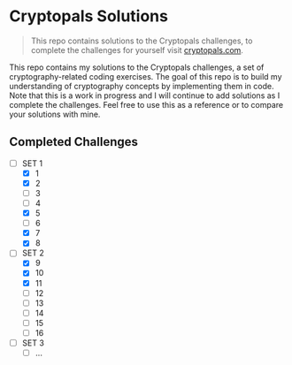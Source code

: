 # Cryptopals Solutions

> This repo contains solutions to the Cryptopals challenges, to complete the challenges for yourself visit [cryptopals.com](https://cryptopals.com/).

This repo contains my solutions to the Cryptopals challenges, a set of cryptography-related coding exercises. The goal of this repo is to build my understanding of cryptography concepts by implementing them in code. Note that this is a work in progress and I will continue to add solutions as I complete the challenges. Feel free to use this as a reference or to compare your solutions with mine.

## Completed Challenges

- [ ] SET 1
  - [x] 1
  - [x] 2
  - [ ] 3
  - [ ] 4
  - [x] 5
  - [ ] 6
  - [x] 7
  - [x] 8
- [ ] SET 2
  - [x] 9
  - [x] 10
  - [x] 11
  - [ ] 12
  - [ ] 13
  - [ ] 14
  - [ ] 15
  - [ ] 16
- [ ] SET 3
  - [ ] ...
